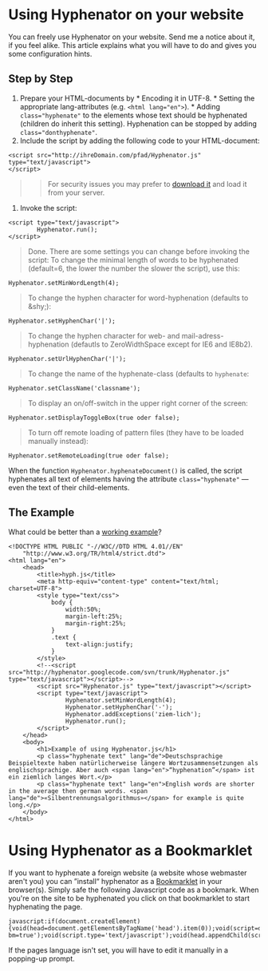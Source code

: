 # Using Hyphenator on your website #
You can freely use Hyphenator on your website. Send me a notice about it, if you feel alike.
This article explains what you will have to do and gives you some configuration hints.

## Step by Step ##
  1. Prepare your HTML-documents by
    * Encoding it in UTF-8.
    * Setting the appropriate lang-attributes (e.g. `<html lang="en">`).
    * Adding `class="hyphenate"` to the elements whose text should be hyphenated (children do inherit this setting). Hyphenation can be stopped by adding `class="donthyphenate"`.
  1. Include the script by adding the following code to your HTML-document:
```
<script src="http://ihreDomain.com/pfad/Hyphenator.js" type="text/javascript">
</script>
```
> > For security issues you may prefer to [download it](http://code.google.com/p/hyphenator/downloads/list) and load it from your server.
  1. Invoke the script:
```
<script type="text/javascript">
	    Hyphenator.run();
</script>
```

> Done.
> There are some settings you can change before invoking the script:
> To change the minimal length of words to be hyphenated (default=6, the lower the number the slower the script), use this:
```
Hyphenator.setMinWordLength(4);
```
> To change the hyphen character for word-hyphenation (defaults to &amp;shy;):
```
Hyphenator.setHyphenChar('|');
```
> To change the hyphen character for web- and mail-adress-hyphenation (defautls to ZeroWidthSpace except for IE6 and IE8b2).
```
Hyphenator.setUrlHyphenChar('|');
```
> To change the name of the hyphenate-class (defaults to `hyphenate`:
```
Hyphenator.setClassName('classname');
```
> To display an on/off-switch in the upper right corner of the screen:
```
Hyphenator.setDisplayToggleBox(true oder false);
```
> To turn off remote loading of pattern files (they have to be loaded manually instead):
```
Hyphenator.setRemoteLoading(true oder false);
```

When the function `Hyphenator.hyphenateDocument()` is called, the script hyphenates all text of elements having the attribute `class="hyphenate"` — even the text of their child-elements.

## The Example ##
What could be better than a [working example](http://hyphenator.googlecode.com/svn/trunk/WorkingExample.html)?
```
<!DOCTYPE HTML PUBLIC "-//W3C//DTD HTML 4.01//EN"
    "http://www.w3.org/TR/html4/strict.dtd">
<html lang="en">
    <head>
        <title>hyph.js</title>
        <meta http-equiv="content-type" content="text/html; charset=UTF-8">
        <style type="text/css">
            body {
                width:50%;
                margin-left:25%;
                margin-right:25%;
            }
            .text {
                text-align:justify;
            }
        </style>
        <!--<script src="http://hyphenator.googlecode.com/svn/trunk/Hyphenator.js" type="text/javascript"></script>-->
        <script src="Hyphenator.js" type="text/javascript"></script>
        <script type="text/javascript">
                Hyphenator.setMinWordLength(4);
                Hyphenator.setHyphenChar('·');
                Hyphenator.addExceptions('ziem-lich');
                Hyphenator.run();
        </script>
    </head>
    <body>
        <h1>Example of using Hyphenator.js</h1>
        <p class="hyphenate text" lang="de">Deutschsprachige Beispieltexte haben natürlicherweise längere Wortzusammensetzungen als englischsprachige. Aber auch <span lang="en">“hyphenation”</span> ist ein ziemlich langes Wort.</p>
        <p class="hyphenate text" lang="en">English words are shorter in the average then german words. <span lang="de">«Silbentrennungsalgorithmus»</span> for example is quite long.</p>
    </body>
</html>
```

# Using Hyphenator as a Bookmarklet #
If you want to hyphenate a foreign website (a website whose webmaster aren't you) you can ”install“ hyphenator as a [Bookmarklet](http://en.wikipedia.org/wiki/Bookmarklet) in your browser(s). Simply safe the following Javascript code as a bookmark. When you're on the site to be hyphenated you click on that bookmarklet to start hyphenating the page.

```
javascript:if(document.createElement){void(head=document.getElementsByTagName('head').item(0));void(script=document.createElement('script'));void(script.src='http://hyphenator.googlecode.com/svn/trunk/Hyphenator.js?bm=true');void(script.type='text/javascript');void(head.appendChild(script));}
```

If the pages language isn't set, you will have to edit it manually in a popping-up prompt.